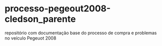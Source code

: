# processo-pegeout2008-cledson_parente
repositório com documentação base do processo de compra e problemas no veículo Pegeuot 2008
